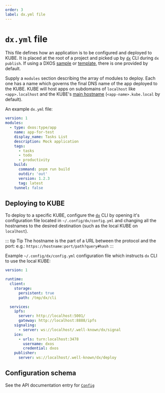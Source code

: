 ```yaml
---
order: 3
label: dx.yml file
---
```


# `dx.yml` file

This file defines how an application is to be configured and deployed to KUBE. It is placed at the root of a project and picked up by [`dx`](../cli) CLI during `dx publish`. If using a DXOS [sample](../samples) or [template](../cli/app-templates), there is one provided by default.

Supply a `modules` section describing the array of modules to deploy. Each one has a name which governs the final DNS name of the app deployed to the KUBE. KUBE will host apps on subdomains of `localhost` like `<app>.localhost` and the KUBE's [main hostname](./commands#configuration) (`<app-name>.kube.local` by default).

An example `dx.yml` file:

```yaml
version: 1
modules:
  - type: dxos:type/app
    name: app-for-test
    display_name: Tasks List
    description: Mock application
    tags:
      - tasks
      - todo
      - productivity
    build:
      command: pnpm run build
      outdir: 'out'
      version: 1.2.3
      tag: latest
    tunnel: false
```

## Deploying to KUBE

To deploy to a specific KUBE, configure the [`dx`](../cli) CLI by opening it's configuration file located in `~/.config/dx/config.yml` and changing all the hostnames to the desired destination (such as the local KUBE on `localhost`).

::: tip Tip
The hostname is the part of a URL between the protocol and the port: e.g.: `https://hostname:port/path?query#hash`
:::

Example `~/.config/dx/config.yml` configuration file which instructs `dx` CLI to use the local KUBE:

```yml file=./snippets/dx-cli-config-local.yml
version: 1

runtime:
  client:
    storage:
      persistent: true
      path: /tmp/dx/cli

  services:
    ipfs:
      server: http://localhost:5001/
      gateway: http://localhost:8888/ipfs
    signaling:
      - server: ws://localhost/.well-known/dx/signal
    ice:
      - urls: turn:localhost:3478
        username: dxos
        credential: dxos
    publisher:
      server: ws://localhost/.well-known/dx/deploy
```

## Configuration schema

See the API documentation entry for [`Config`](../../api/@dxos/config/classes/Config)
